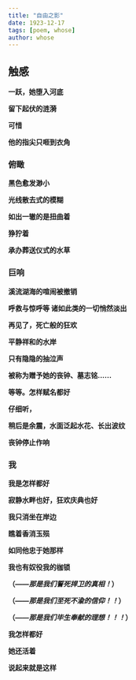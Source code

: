 ```yaml
---
title: "自由之影"
date: 1923-12-17
tags: [poem, whose]
author: whose
---
```

## 触感

**一跃，她堕入河底**

**留下起伏的涟漪**

**可惜**

**他的指尖只咂到衣角**

### 俯瞰

**黑色愈发渺小**

**光线散去式的模糊**

**如出一辙的是扭曲着**

**狰狞着**

**承办葬送仪式的水草**

### 巨响

**溪流湖海的喧闹被撤销**

**呼救与惊呼等 诸如此类的一切悄然淡出**

**再见了，死亡般的狂欢**

**平静祥和的水岸**

**只有隐隐的抽泣声**

**被称为赠予她的丧钟、墓志铭......**

**等等。怎样赋名都好**

**仔细听，**

**稍后是余震，水面泛起水花、长出波纹**

**丧钟停止作响**

### 我

**我是怎样都好**

**寂静水畔也好，狂欢庆典也好**

**我只消坐在岸边**

**瞧着香消玉殒**

**如同他忠于她那样**

**我也有奴役我的枷锁**

  **（*——那是我们誓死捍卫的真相！*）**

  **（*——那是我们至死不渝的信仰！！*）**

  **（*——那是我们毕生奉献的理想！！！*）**

**我怎样都好**

**她还活着**

**说起来就是这样**


